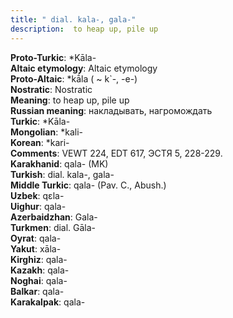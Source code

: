 ```yaml
---
title: " dial. kala-, gala-"
description:  to heap up, pile up
---
```


<strong>Proto-Turkic</strong>:  *Kāla-<br>
<strong>Altaic etymology</strong>:  Altaic etymology<br>
<strong> Proto-Altaic</strong>:  *kā́la ( ~ k`-, -e-)<br>
<strong>Nostratic</strong>:  Nostratic<br>
<strong>Meaning</strong>:  to heap up, pile up<br>
<strong>Russian meaning</strong>:  накладывать, нагромождать<br>
<strong>Turkic</strong>:  *Kāla-<br>
<strong>Mongolian</strong>:  *kali-<br>
<strong>Korean</strong>:  *kari-<br>
<strong>Comments</strong>:  VEWT 224, EDT 617, ЭСТЯ 5, 228-229.<br>
<strong>Karakhanid</strong>:  qala- (MK)<br>
<strong>Turkish</strong>:  dial. kala-, gala-<br>
<strong>Middle Turkic</strong>:  qala- (Pav. C., Abush.)<br>
<strong>Uzbek</strong>:  qɛla-<br>
<strong>Uighur</strong>:  qala-<br>
<strong>Azerbaidzhan</strong>:  Gala-<br>
<strong>Turkmen</strong>:  dial. Gāla-<br>
<strong>Oyrat</strong>:  qala-<br>
<strong>Yakut</strong>:  xāla-<br>
<strong>Kirghiz</strong>:  qala-<br>
<strong>Kazakh</strong>:  qala-<br>
<strong>Noghai</strong>:  qala-<br>
<strong>Balkar</strong>:  qala-<br>
<strong>Karakalpak</strong>:  qala-<br>


